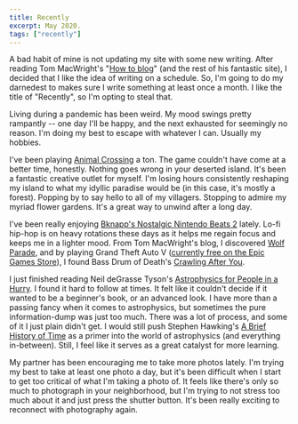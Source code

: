 ```yaml
---
title: Recently
excerpt: May 2020.
tags: ["recently"]
---
```


A bad habit of mine is not updating my site with some new writing. After reading Tom MacWright's "[How to blog](https://macwright.org/2019/02/06/how-to-blog.html)" (and the rest of his fantastic site), I decided that I like the idea of writing on a schedule. So, I'm going to do my darnedest to makes sure I write something at least once a month. I like the title of "Recently", so I'm opting to steal that.

Living during a pandemic has been weird. My mood swings pretty rampantly -- one day I'll be happy, and the next exhausted for seemingly no reason. I'm doing my best to escape with whatever I can. Usually my hobbies.

I've been playing [Animal Crossing](https://animal-crossing.com/new-horizons/) a ton. The game couldn't have come at a better time, honestly. Nothing goes wrong in your deserted island. It's been a fantastic creative outlet for myself. I'm losing hours consistently reshaping my island to what my idyllic paradise would be (in this case, it's mostly a forest). Popping by to say hello to all of my villagers. Stopping to admire my myriad flower gardens. It's a great way to unwind after a long day.

I've been really enjoying [Bknapp's Nostalgic Nintendo Beats 2](https://bknapp.bandcamp.com/album/nostalgic-nintendo-beats-2) lately. Lo-fi hip-hop is on heavy rotations these days as it helps me regain focus and keeps me in a lighter mood. From Tom MacWright's blog, I discovered [Wolf Parade](https://wolfparade.bandcamp.com/), and by playing Grand Theft Auto V ([currently free on the Epic Games Store](https://www.epicgames.com/store/en-US/product/grand-theft-auto-v/home)), I found Bass Drum of Death's [Crawling After You](https://bassdrumofdeath.bandcamp.com/track/crawling-after-you).

I just finished reading Neil deGrasse Tyson's [Astrophysics for People in a Hurry](https://www.goodreads.com/book/show/32191710-astrophysics-for-people-in-a-hurry). I found it hard to follow at times. It felt like it couldn't decide if it wanted to be a beginner's book, or an advanced look. I have more than a passing fancy when it comes to astrophysics, but sometimes the pure information-dump was just too much. There was a lot of process, and some of it I just plain didn't get. I would still push Stephen Hawking's [A Brief History of Time](https://www.goodreads.com/book/show/3869.A_Brief_History_of_Time) as a primer into the world of astrophysics (and everything in-between). Still, I feel like it serves as a great catalyst for more learning.

My partner has been encouraging me to take more photos lately. I'm trying my best to take at least one photo a day, but it's been difficult when I start to get too critical of what I'm taking a photo of. It feels like there's only so much to photograph in your neighborhood, but I'm trying to not stress too much about it and just press the shutter button. It's been really exciting to reconnect with photography again.
